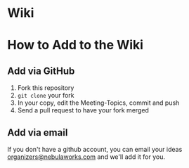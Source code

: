 # Wiki

# How to Add to the Wiki

## Add via GitHub
1. Fork this repository
2. `git clone` your fork
3. In your copy, edit the Meeting-Topics, commit and push
4. Send a pull request to have your fork merged

## Add via email
If you don't have a github account, you can email your ideas <organizers@nebulaworks.com> and we'll add it for you.
